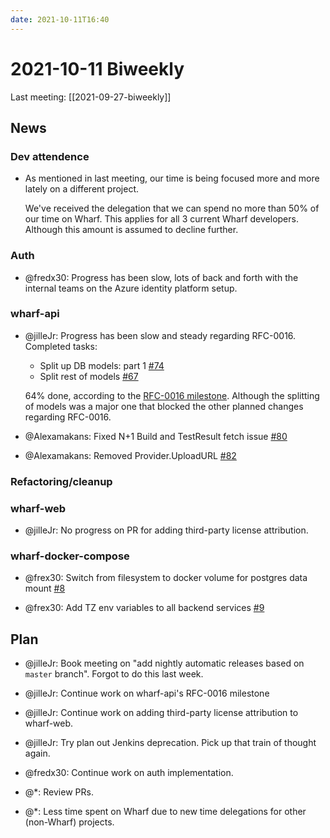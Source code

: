 ```yaml
---
date: 2021-10-11T16:40
---
```


# 2021-10-11 Biweekly

Last meeting: [[2021-09-27-biweekly]]

## News

### Dev attendence

- As mentioned in last meeting, our time is being focused more and more lately
  on a different project.
  
  We've received the delegation that we can spend no more than 50% of our time
  on Wharf. This applies for all 3 current Wharf developers. Although this
  amount is assumed to decline further.

### Auth

- @fredx30: Progress has been slow, lots of back and forth with the internal
  teams on the Azure identity platform setup.

### wharf-api

- @jilleJr: Progress has been slow and steady regarding RFC-0016. Completed tasks:

  - Split up DB models: part 1 [#74](https://github.com/iver-wharf/wharf-api/pull/78)
  - Split rest of models [#67](https://github.com/iver-wharf/wharf-api/pull/83)

  64% done, according to the [RFC-0016 milestone](https://github.com/iver-wharf/wharf-api/milestone/1).
  Although the splitting of models was a major one that blocked the other planned
  changes regarding RFC-0016.
  
- @Alexamakans: Fixed N+1 Build and TestResult fetch issue [#80](https://github.com/iver-wharf/wharf-api/pull/80)

- @Alexamakans: Removed Provider.UploadURL [#82](https://github.com/iver-wharf/wharf-api/pull/82)

### Refactoring/cleanup

### wharf-web

- @jilleJr: No progress on PR for adding third-party license attribution.

### wharf-docker-compose

- @frex30: Switch from filesystem to docker volume for postgres data mount [#8](https://github.com/iver-wharf/wharf-docker-compose/pull/8)

- @frex30: Add TZ env variables to all backend services [#9](https://github.com/iver-wharf/wharf-docker-compose/pull/9)

## Plan

- @jilleJr: Book meeting on "add nightly automatic releases based on `master`
  branch". Forgot to do this last week.

- @jilleJr: Continue work on wharf-api's RFC-0016 milestone

- @jilleJr: Continue work on adding third-party license attribution to wharf-web.

- @jilleJr: Try plan out Jenkins deprecation. Pick up that train of thought again.

- @fredx30: Continue work on auth implementation.

- @\*: Review PRs.

- @\*: Less time spent on Wharf due to new time delegations for other
  (non-Wharf) projects.
